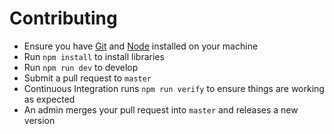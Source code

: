 # Contributing

- Ensure you have [Git](https://git-scm.com/) and [Node](https://nodejs.org) installed on your machine
- Run `npm install` to install libraries
- Run `npm run dev` to develop
- Submit a pull request to `master`
- Continuous Integration runs `npm run verify` to ensure things are working as expected
- An admin merges your pull request into `master` and releases a new version
